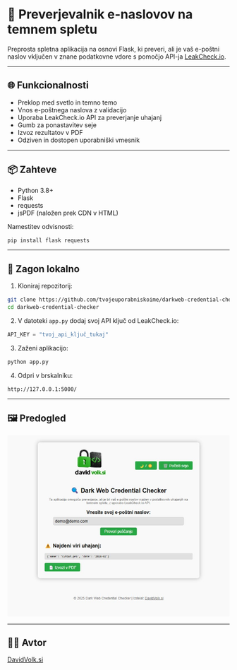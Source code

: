 # 🔐 Preverjevalnik e-naslovov na temnem spletu

Preprosta spletna aplikacija na osnovi Flask, ki preveri, ali je vaš e-poštni naslov vključen v znane podatkovne vdore s pomočjo API-ja [LeakCheck.io](https://leakcheck.io/).

---

## 🌐 Funkcionalnosti

- Preklop med svetlo in temno temo
- Vnos e-poštnega naslova z validacijo
- Uporaba LeakCheck.io API za preverjanje uhajanj
- Gumb za ponastavitev seje
- Izvoz rezultatov v PDF
- Odziven in dostopen uporabniški vmesnik

---

## 📦 Zahteve

- Python 3.8+
- Flask
- requests
- jsPDF (naložen prek CDN v HTML)

Namestitev odvisnosti:
```bash
pip install flask requests
```

---

## 🚀 Zagon lokalno

1. Kloniraj repozitorij:
```bash
git clone https://github.com/tvojeuporabniskoime/darkweb-credential-checker.git
cd darkweb-credential-checker
```

2. V datoteki `app.py` dodaj svoj API ključ od LeakCheck.io:
```python
API_KEY = "tvoj_api_ključ_tukaj"
```

3. Zaženi aplikacijo:
```bash
python app.py
```

4. Odpri v brskalniku:
```
http://127.0.0.1:5000/
```

---

## 🖼️ Predogled
![Posnetek zaslona](static/darkweb.png)

---

## 👨‍💻 Avtor
[DavidVolk.si](https://davidvolk.si)
